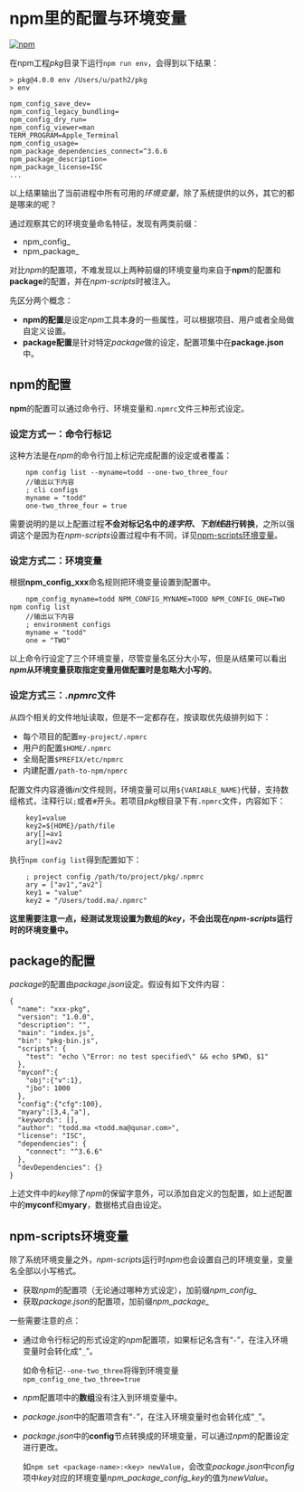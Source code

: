 # npm里的配置与环境变量

[![npm](https://img.shields.io/npm/v/npm.svg)](https://docs.npmjs.com/getting-started/what-is-npm)

在npm工程*pkg*目录下运行`npm run env`，会得到以下结果：

```
> pkg@4.0.0 env /Users/u/path2/pkg
> env

npm_config_save_dev=
npm_config_legacy_bundling=
npm_config_dry_run=
npm_config_viewer=man
TERM_PROGRAM=Apple_Terminal
npm_config_usage=
npm_package_dependencies_connect=^3.6.6
npm_package_description=
npm_package_license=ISC
...
```
以上结果输出了当前进程中所有可用的*环境变量*，除了系统提供的以外，其它的都是哪来的呢？

通过观察其它的环境变量命名特征，发现有两类前缀：

- npm_config_
- npm_package_

对比*npm*的配置项，不难发现以上两种前缀的环境变量均来自于**npm**的配置和**package**的配置，并在*npm-scripts*时被注入。

先区分两个概念：

- **npm的配置**是设定*npm*工具本身的一些属性，可以根据项目、用户或者全局做自定义设置。
- **package配置**是针对特定*package*做的设定，配置项集中在**package.json**中。

## npm的配置

**npm**的配置可以通过命令行、环境变量和`.npmrc`文件三种形式设定。

### 设定方式一：命令行标记

这种方法是在*npm*的命令行加上标记完成配置的设定或者覆盖：

        npm config list --myname=todd --one-two_three_four
        //输出以下内容
        ; cli configs
        myname = "todd"
        one-two_three_four = true

需要说明的是以上配置过程**不会对标记名中的*连字符*、*下划线*进行转换**，之所以强调这个是因为在*npm-scripts*设置过程中有不同，详见[npm-scripts环境变量](#npm-scripts环境变量)。

### 设定方式二：环境变量

根据**npm_config_xxx**命名规则把环境变量设置到配置中。

        npm_config_myname=todd NPM_CONFIG_MYNAME=TODD NPM_CONFIG_ONE=TWO npm config list
        //输出以下内容
        ; environment configs
        myname = "todd"
        one = "TWO"

以上命令行设定了三个环境变量，尽管变量名区分大小写，但是从结果可以看出***npm*从环境变量获取指定变量用做配置时是忽略大小写的**。

### 设定方式三：*&period;npmrc*文件

从四个相关的文件地址读取，但是不一定都存在，按读取优先级排列如下：

- 每个项目的配置`my-project/.npmrc`
- 用户的配置`$HOME/.npmrc`
- 全局配置`$PREFIX/etc/npmrc`
- 内建配置`/path-to-npm/npmrc`

配置文件内容遵循*ini*文件规则，环境变量可以用`${VARIABLE_NAME}`代替，支持数组格式，注释行以`;`或者`#`开头。若项目*pkg*根目录下有`.npmrc`文件，内容如下：

        key1=value
        key2=${HOME}/path/file
        ary[]=av1
        ary[]=av2

执行`npm config list`得到配置如下：

        ; project config /path/to/project/pkg/.npmrc
        ary = ["av1","av2"]
        key1 = "value"
        key2 = "/Users/todd.ma/.npmrc"

**这里需要注意一点，经测试发现设置为数组的*key*，不会出现在*npm-scripts*运行时的环境变量中。**

## package的配置

*package*的配置由*package.json*设定。假设有如下文件内容：

```
{
  "name": "xxx-pkg",
  "version": "1.0.0",
  "description": "",
  "main": "index.js",
  "bin": "pkg-bin.js",
  "scripts": {
    "test": "echo \"Error: no test specified\" && echo $PWD, $1"
  },
  "myconf":{
    "obj":{"v":1},
    "jbo": 1000
  },
  "config":{"cfg":100},
  "myary":[3,4,"a"],
  "keywords": [],
  "author": "todd.ma <todd.ma@qunar.com>",
  "license": "ISC",
  "dependencies": {
    "connect": "^3.6.6"
  },
  "devDependencies": {}
}
```
上述文件中的*key*除了*npm*的保留字意外，可以添加自定义的包配置，如上述配置中的**myconf**和**myary**，数据格式自由设定。

## npm-scripts环境变量

除了系统环境变量之外，*npm-scripts*运行时*npm*也会设置自己的环境变量，变量名全部以小写格式。

- 获取*npm*的配置项（无论通过哪种方式设定），加前缀*npm_config_*
- 获取*package.json*的配置项，加前缀*npm_package_*

一些需要注意的点：

- 通过命令行标记的形式设定的*npm*配置项，如果标记名含有“`-`”，在注入环境变量时会转化成“`_`”。

  如命令标记`--one-two_three`将得到环境变量`npm_config_one_two_three=true`
- *npm*配置项中的**数组**没有注入到环境变量中。
- *package.json*中的配置项含有“`-`”，在注入环境变量时也会转化成“`_`”。
- *package.json*中的**config**节点转换成的环境变量，可以通过*npm*的配置设定进行更改。

  如`npm set <package-name>:<key> newValue`，会改变*package.json*中*config*项中*key*对应的环境变量*npm_package_config_key*的值为*newValue*。
